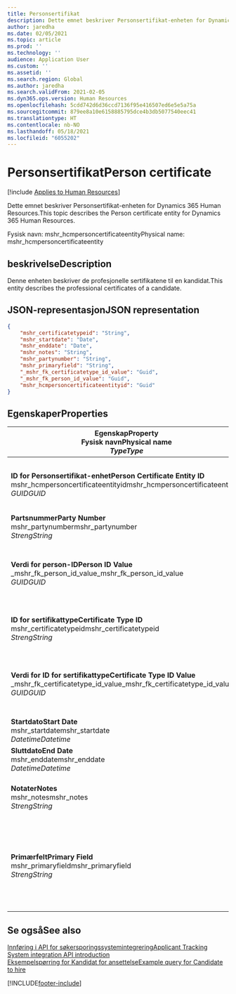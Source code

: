 ```yaml
---
title: Personsertifikat
description: Dette emnet beskriver Personsertifikat-enheten for Dynamics 365 Human Resources.
author: jaredha
ms.date: 02/05/2021
ms.topic: article
ms.prod: ''
ms.technology: ''
audience: Application User
ms.custom: ''
ms.assetid: ''
ms.search.region: Global
ms.author: jaredha
ms.search.validFrom: 2021-02-05
ms.dyn365.ops.version: Human Resources
ms.openlocfilehash: 5cdd742d6d36ccd7136f95e416507ed6e5e5a75a
ms.sourcegitcommit: 879ee8a10e6158885795dce4b3db5077540eec41
ms.translationtype: HT
ms.contentlocale: nb-NO
ms.lasthandoff: 05/18/2021
ms.locfileid: "6055202"
---
```

# <a name="person-certificate"></a><span data-ttu-id="0d82a-103">Personsertifikat</span><span class="sxs-lookup"><span data-stu-id="0d82a-103">Person certificate</span></span>

[!include [Applies to Human Resources](../includes/applies-to-hr.md)]

<span data-ttu-id="0d82a-104">Dette emnet beskriver Personsertifikat-enheten for Dynamics 365 Human Resources.</span><span class="sxs-lookup"><span data-stu-id="0d82a-104">This topic describes the Person certificate entity for Dynamics 365 Human Resources.</span></span>

<span data-ttu-id="0d82a-105">Fysisk navn: mshr_hcmpersoncertificateentity</span><span class="sxs-lookup"><span data-stu-id="0d82a-105">Physical name: mshr_hcmpersoncertificateentity</span></span>

## <a name="description"></a><span data-ttu-id="0d82a-106">beskrivelse</span><span class="sxs-lookup"><span data-stu-id="0d82a-106">Description</span></span>

<span data-ttu-id="0d82a-107">Denne enheten beskriver de profesjonelle sertifikatene til en kandidat.</span><span class="sxs-lookup"><span data-stu-id="0d82a-107">This entity describes the professional certificates of a candidate.</span></span>

## <a name="json-representation"></a><span data-ttu-id="0d82a-108">JSON-representasjon</span><span class="sxs-lookup"><span data-stu-id="0d82a-108">JSON representation</span></span>

```json
{
    "mshr_certificatetypeid": "String",
    "mshr_startdate": "Date",
    "mshr_enddate": "Date",
    "mshr_notes": "String",
    "mshr_partynumber": "String",
    "mshr_primaryfield": "String",
    "_mshr_fk_certificatetype_id_value": "Guid",
    "_mshr_fk_person_id_value": "Guid",
    "mshr_hcmpersoncertificateentityid": "Guid"
}
```

## <a name="properties"></a><span data-ttu-id="0d82a-109">Egenskaper</span><span class="sxs-lookup"><span data-stu-id="0d82a-109">Properties</span></span>

| <span data-ttu-id="0d82a-110">Egenskap</span><span class="sxs-lookup"><span data-stu-id="0d82a-110">Property</span></span><br><span data-ttu-id="0d82a-111">**Fysisk navn**</span><span class="sxs-lookup"><span data-stu-id="0d82a-111">**Physical name**</span></span><br><span data-ttu-id="0d82a-112">**_Type_**</span><span class="sxs-lookup"><span data-stu-id="0d82a-112">**_Type_**</span></span> | <span data-ttu-id="0d82a-113">Bruk</span><span class="sxs-lookup"><span data-stu-id="0d82a-113">Use</span></span> | <span data-ttu-id="0d82a-114">beskrivelse</span><span class="sxs-lookup"><span data-stu-id="0d82a-114">Description</span></span> |
| --- | --- | --- |
| <span data-ttu-id="0d82a-115">**ID for Personsertifikat-enhet**</span><span class="sxs-lookup"><span data-stu-id="0d82a-115">**Person Certificate Entity ID**</span></span><br><span data-ttu-id="0d82a-116">mshr_hcmpersoncertificateentityid</span><span class="sxs-lookup"><span data-stu-id="0d82a-116">mshr_hcmpersoncertificateentityid</span></span><br><span data-ttu-id="0d82a-117">*GUID*</span><span class="sxs-lookup"><span data-stu-id="0d82a-117">*GUID*</span></span> | <span data-ttu-id="0d82a-118">Skrivebeskyttet</span><span class="sxs-lookup"><span data-stu-id="0d82a-118">Read-only</span></span><br><span data-ttu-id="0d82a-119">Obligatorisk</span><span class="sxs-lookup"><span data-stu-id="0d82a-119">Required</span></span> | <span data-ttu-id="0d82a-120">Systemgenerert unik identifikator for posten for personsertifikatenhet.</span><span class="sxs-lookup"><span data-stu-id="0d82a-120">System-generated unique identifier for the person certificate entity record.</span></span> |
| <span data-ttu-id="0d82a-121">**Partsnummer**</span><span class="sxs-lookup"><span data-stu-id="0d82a-121">**Party Number**</span></span><br><span data-ttu-id="0d82a-122">mshr_partynumber</span><span class="sxs-lookup"><span data-stu-id="0d82a-122">mshr_partynumber</span></span><br><span data-ttu-id="0d82a-123">*Streng*</span><span class="sxs-lookup"><span data-stu-id="0d82a-123">*String*</span></span> | <span data-ttu-id="0d82a-124">Lese/skrive</span><span class="sxs-lookup"><span data-stu-id="0d82a-124">Read/write</span></span><br><span data-ttu-id="0d82a-125">Obligatorisk</span><span class="sxs-lookup"><span data-stu-id="0d82a-125">Required</span></span> | <span data-ttu-id="0d82a-126">Parts-ID-en (person) til kanditaten.</span><span class="sxs-lookup"><span data-stu-id="0d82a-126">The party (person) ID of the candidate.</span></span> |
| <span data-ttu-id="0d82a-127">**Verdi for person-ID**</span><span class="sxs-lookup"><span data-stu-id="0d82a-127">**Person ID Value**</span></span><br><span data-ttu-id="0d82a-128">_mshr_fk_person_id_value</span><span class="sxs-lookup"><span data-stu-id="0d82a-128">_mshr_fk_person_id_value</span></span><br><span data-ttu-id="0d82a-129">*GUID*</span><span class="sxs-lookup"><span data-stu-id="0d82a-129">*GUID*</span></span> | <span data-ttu-id="0d82a-130">Skrivebeskyttet</span><span class="sxs-lookup"><span data-stu-id="0d82a-130">Read-only</span></span><br><span data-ttu-id="0d82a-131">Obligatorisk</span><span class="sxs-lookup"><span data-stu-id="0d82a-131">Required</span></span><br><span data-ttu-id="0d82a-132">Sekundærnøkkel: mshr_dirpersonentityid i mshr_dirpersonentity</span><span class="sxs-lookup"><span data-stu-id="0d82a-132">Foreign key: mshr_dirpersonentityid of mshr_dirpersonentity</span></span> | <span data-ttu-id="0d82a-133">Systemgenerert unik identifikator for partsenhetsposten (person).</span><span class="sxs-lookup"><span data-stu-id="0d82a-133">The system-generated identifier of the party (person) entity record.</span></span> |
| <span data-ttu-id="0d82a-134">**ID for sertifikattype**</span><span class="sxs-lookup"><span data-stu-id="0d82a-134">**Certificate Type ID**</span></span><br><span data-ttu-id="0d82a-135">mshr_certificatetypeid</span><span class="sxs-lookup"><span data-stu-id="0d82a-135">mshr_certificatetypeid</span></span><br><span data-ttu-id="0d82a-136">*Streng*</span><span class="sxs-lookup"><span data-stu-id="0d82a-136">*String*</span></span> | <span data-ttu-id="0d82a-137">Lese/skrive</span><span class="sxs-lookup"><span data-stu-id="0d82a-137">Read/write</span></span><br><span data-ttu-id="0d82a-138">Obligatorisk</span><span class="sxs-lookup"><span data-stu-id="0d82a-138">Required</span></span> |  <span data-ttu-id="0d82a-139">IDen for sertifikattype som er definert i Human Resources.</span><span class="sxs-lookup"><span data-stu-id="0d82a-139">The identifier of the certificate type defined in Human Resources.</span></span> |
| <span data-ttu-id="0d82a-140">**Verdi for ID for sertifikattype**</span><span class="sxs-lookup"><span data-stu-id="0d82a-140">**Certificate Type ID Value**</span></span><br><span data-ttu-id="0d82a-141">_mshr_fk_certificatetype_id_value</span><span class="sxs-lookup"><span data-stu-id="0d82a-141">_mshr_fk_certificatetype_id_value</span></span><br><span data-ttu-id="0d82a-142">*GUID*</span><span class="sxs-lookup"><span data-stu-id="0d82a-142">*GUID*</span></span> | <span data-ttu-id="0d82a-143">Skrivebeskyttet</span><span class="sxs-lookup"><span data-stu-id="0d82a-143">Read-only</span></span><br><span data-ttu-id="0d82a-144">Obligatorisk</span><span class="sxs-lookup"><span data-stu-id="0d82a-144">Required</span></span><br><span data-ttu-id="0d82a-145">Sekundærnøkkel: mshr_hcmcertificatetypeentityid i mshr_hcmcertificatetypeentity</span><span class="sxs-lookup"><span data-stu-id="0d82a-145">Foreign key: mshr_hcmcertificatetypeentityid of mshr_hcmcertificatetypeentity</span></span> | <span data-ttu-id="0d82a-146">Systemgenerert unik identifikator for sertifikattype i den tilknyttede enheten.</span><span class="sxs-lookup"><span data-stu-id="0d82a-146">System-generated unique identifier of the certificate type in the associated entity.</span></span> |
| <span data-ttu-id="0d82a-147">**Startdato**</span><span class="sxs-lookup"><span data-stu-id="0d82a-147">**Start Date**</span></span><br><span data-ttu-id="0d82a-148">mshr_startdate</span><span class="sxs-lookup"><span data-stu-id="0d82a-148">mshr_startdate</span></span><br><span data-ttu-id="0d82a-149">*Datetime*</span><span class="sxs-lookup"><span data-stu-id="0d82a-149">*Datetime*</span></span> | <span data-ttu-id="0d82a-150">Lese/skrive</span><span class="sxs-lookup"><span data-stu-id="0d82a-150">Read/write</span></span><br><span data-ttu-id="0d82a-151">Obligatorisk</span><span class="sxs-lookup"><span data-stu-id="0d82a-151">Required</span></span> | <span data-ttu-id="0d82a-152">Datoen da sertifikatet ble utstedt.</span><span class="sxs-lookup"><span data-stu-id="0d82a-152">The date at which the certificate was issued.</span></span> |
| <span data-ttu-id="0d82a-153">**Sluttdato**</span><span class="sxs-lookup"><span data-stu-id="0d82a-153">**End Date**</span></span><br><span data-ttu-id="0d82a-154">mshr_enddate</span><span class="sxs-lookup"><span data-stu-id="0d82a-154">mshr_enddate</span></span><br><span data-ttu-id="0d82a-155">*Datetime*</span><span class="sxs-lookup"><span data-stu-id="0d82a-155">*Datetime*</span></span> | <span data-ttu-id="0d82a-156">Lese/skrive</span><span class="sxs-lookup"><span data-stu-id="0d82a-156">Read/write</span></span><br><span data-ttu-id="0d82a-157">Valgfri</span><span class="sxs-lookup"><span data-stu-id="0d82a-157">Optional</span></span> | <span data-ttu-id="0d82a-158">Datoen da sertifikatet utløper.</span><span class="sxs-lookup"><span data-stu-id="0d82a-158">The date at which the certificate will expire.</span></span> |
| <span data-ttu-id="0d82a-159">**Notater**</span><span class="sxs-lookup"><span data-stu-id="0d82a-159">**Notes**</span></span><br><span data-ttu-id="0d82a-160">mshr_notes</span><span class="sxs-lookup"><span data-stu-id="0d82a-160">mshr_notes</span></span><br><span data-ttu-id="0d82a-161">*Streng*</span><span class="sxs-lookup"><span data-stu-id="0d82a-161">*String*</span></span> | <span data-ttu-id="0d82a-162">Lese/skrive</span><span class="sxs-lookup"><span data-stu-id="0d82a-162">Read/write</span></span><br><span data-ttu-id="0d82a-163">Valgfri</span><span class="sxs-lookup"><span data-stu-id="0d82a-163">Optional</span></span> | <span data-ttu-id="0d82a-164">Merknader som skal brukes av ansettelsesansvarlige og rekrutteringspersoner.</span><span class="sxs-lookup"><span data-stu-id="0d82a-164">Notes for use by hiring managers and recruiters.</span></span> |
| <span data-ttu-id="0d82a-165">**Primærfelt**</span><span class="sxs-lookup"><span data-stu-id="0d82a-165">**Primary Field**</span></span><br><span data-ttu-id="0d82a-166">mshr_primaryfield</span><span class="sxs-lookup"><span data-stu-id="0d82a-166">mshr_primaryfield</span></span><br><span data-ttu-id="0d82a-167">*Streng*</span><span class="sxs-lookup"><span data-stu-id="0d82a-167">*String*</span></span> | <span data-ttu-id="0d82a-168">Skrivebeskyttet</span><span class="sxs-lookup"><span data-stu-id="0d82a-168">Read-only</span></span><br><span data-ttu-id="0d82a-169">Obligatorisk</span><span class="sxs-lookup"><span data-stu-id="0d82a-169">Required</span></span> |  <span data-ttu-id="0d82a-170">Felt som brukes som en identifikator for enhetsposten.</span><span class="sxs-lookup"><span data-stu-id="0d82a-170">Field to be used as an identifier of the entity record.</span></span> <span data-ttu-id="0d82a-171">Kombinasjon av partnummer, ID for sertifikattype og startdato.</span><span class="sxs-lookup"><span data-stu-id="0d82a-171">Combination of party number, certificate type ID, and start date.</span></span> |

## <a name="see-also"></a><span data-ttu-id="0d82a-172">Se også</span><span class="sxs-lookup"><span data-stu-id="0d82a-172">See also</span></span>

[<span data-ttu-id="0d82a-173">Innføring i API for søkersporingssystemintegrering</span><span class="sxs-lookup"><span data-stu-id="0d82a-173">Applicant Tracking System integration API introduction</span></span>](hr-admin-integration-ats-api-introduction.md)<br>
[<span data-ttu-id="0d82a-174">Eksempelspørring for Kandidat for ansettelse</span><span class="sxs-lookup"><span data-stu-id="0d82a-174">Example query for Candidate to hire</span></span>](hr-admin-integration-ats-api-candidate-to-hire-example-query.md)



[!INCLUDE[footer-include](../includes/footer-banner.md)]